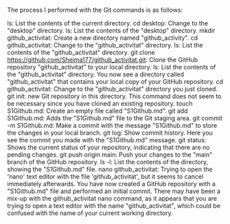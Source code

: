 The process I performed with the Git commands is as follows:

ls: List the contents of the current directory.
cd desktop: Change to the "desktop" directory.
ls: List the contents of the "desktop" directory.
mkdir github_activitat: Create a new directory named "github_activity".
cd github_activitat: Change to the "github_activitat" directory.
ls: List the contents of the "github_activitat" directory.
git clone https://github.com/Sheima177/github_activitat.git: Clone the GitHub repository "github_activitat" to your local directory.
ls: List the contents of the "github_activitat" directory. You now see a directory called "github_activitat" that contains your local copy of your GitHub repository.
cd github_activitat: Change to the "github_activitat" directory you just cloned.
git init:  new Git repository in this directory. This command does not seem to be necessary since you have cloned an existing repository.
touch S1Github.md: Create an empty file called "S1Github.md".
git add S1Github.md: Adds the "S1Github.md" file to the Git staging area.
git commit -m S1Github.md: Make a commit with the message "S1Github.md" to store the changes in your local branch.
git log: Show commit history. Here you see the commit you made with the "S1Github.md" message.
git status: Shows the current status of your repository, indicating that there are no pending changes.
git push origin main: Push your changes to the "main" branch of the GitHub repository.
ls -l: List the contents of the directory, showing the "S1Github.md" file.
nano github_activitat: Trying to open the 'nano' text editor with the file 'github_activitat', but it seems to cancel immediately afterwards.
You have now created a GitHub repository with a "S1Github.md" file and performed an initial commit. There may have been a mix-up with the github_activitat nano command, as it appears that you are trying to open a text editor with the name "github_activitat", which could be confused with the name of your current working directory.
